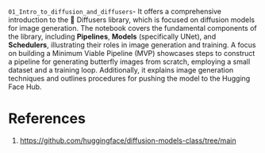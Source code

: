 `01_Intro_to_diffusion_and_diffusers`-  It offers a comprehensive introduction to the 🤗 Diffusers library, which is 
focused on diffusion models for image generation. The notebook covers the fundamental components of the library, 
including **Pipelines**, **Models** (specifically UNet), and **Schedulers**, illustrating their roles in image 
generation and training. A focus on building a Minimum Viable Pipeline (MVP) showcases steps to construct a pipeline 
for generating butterfly images from scratch, employing a small dataset and a training loop. Additionally, it explains 
image generation techniques and outlines procedures for pushing the model to the Hugging Face Hub. 

# References
1. https://github.com/huggingface/diffusion-models-class/tree/main